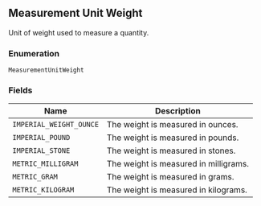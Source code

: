 ## Measurement Unit Weight

Unit of weight used to measure a quantity.

### Enumeration

`MeasurementUnitWeight`

### Fields

| Name | Description |
|  --- | --- |
| `IMPERIAL_WEIGHT_OUNCE` | The weight is measured in ounces. |
| `IMPERIAL_POUND` | The weight is measured in pounds. |
| `IMPERIAL_STONE` | The weight is measured in stones. |
| `METRIC_MILLIGRAM` | The weight is measured in milligrams. |
| `METRIC_GRAM` | The weight is measured in grams. |
| `METRIC_KILOGRAM` | The weight is measured in kilograms. |

